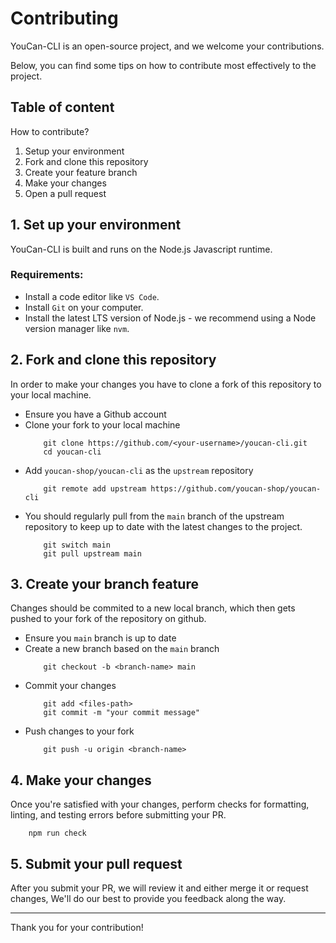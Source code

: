 # Contributing

YouCan-CLI is an open-source project, and we welcome your contributions.

Below, you can find some tips on how to contribute most effectively to the project.

## Table of content

How to contribute?

1. Setup your environment
2. Fork and clone this repository
3. Create your feature branch
4. Make your changes
5. Open a pull request


## 1. Set up your environment

YouCan-CLI is built and runs on the Node.js Javascript runtime.

### Requirements: 
- Install a code editor like `VS Code`.
- Install `Git` on your computer.
- Install the latest LTS version of Node.js - we recommend using a Node version manager like `nvm`.

## 2. Fork and clone this repository
In order to make your changes you have to clone a fork of this repository to your local machine.

* Ensure you have a Github account
* Clone your fork to your local machine
    ```
        git clone https://github.com/<your-username>/youcan-cli.git
        cd youcan-cli
    ```
* Add `youcan-shop/youcan-cli` as the `upstream` repository
    ```
        git remote add upstream https://github.com/youcan-shop/youcan-cli
    ```
* You should regularly pull from the `main` branch of the upstream repository to keep up to date with the latest changes to the project.
    ```
        git switch main
        git pull upstream main
    ```

## 3. Create your branch feature
Changes should be commited to a new local branch, which then gets pushed to your fork of the repository on github.

* Ensure you `main` branch is up to date
* Create a new branch based on the `main` branch
    ``` 
        git checkout -b <branch-name> main
    ```
* Commit your changes
    ```
        git add <files-path>
        git commit -m "your commit message"
    ```
* Push changes to your fork
    ```
        git push -u origin <branch-name>
    ```
## 4. Make your changes
Once you're satisfied with your changes, perform checks for formatting, linting, and testing errors before submitting your PR.
```
    npm run check
```

## 5. Submit your pull request

After you submit your PR, we will review it and either merge it or request changes, We'll do our best to provide you feedback along the way.

---
Thank you for your contribution!
